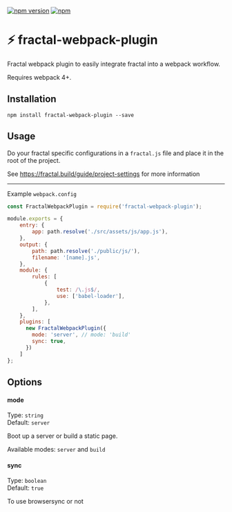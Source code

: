 [![npm version](https://badge.fury.io/js/fractal-webpack-plugin.svg)](https://badge.fury.io/js/fractal-webpack-plugin) [![npm](https://img.shields.io/npm/dt/fractal-webpack-plugin.svg)](https://www.npmjs.com/package/fractal-webpack-plugin)


# ⚡️ fractal-webpack-plugin
Fractal webpack plugin to easily integrate fractal into a webpack workflow. 

Requires webpack 4+.

## Installation

```
npm install fractal-webpack-plugin --save
```


## Usage

Do your fractal specific configurations in a `fractal.js` file and place it in the root of the project.

See https://fractal.build/guide/project-settings for more information

---

Example `webpack.config`

```javascript
const FractalWebpackPlugin = require('fractal-webpack-plugin');

module.exports = {
    entry: {
        app: path.resolve('./src/assets/js/app.js'),
    },
    output: {
        path: path.resolve('./public/js/'),
        filename: '[name].js',
    },
    module: {
        rules: [
            {
                test: /\.js$/,
                use: ['babel-loader'],
            },
        ],
    },
    plugins: [
      new FractalWebpackPlugin({
        mode: 'server', // mode: 'build'
        sync: true,
      })
    ]
};
```

## Options

#### mode

Type: `string` <br>
Default: `server`

Boot up a server or build a static page.

Available modes: `server` and `build`

#### sync

Type: `boolean` <br>
Default: `true`

To use browsersync or not


